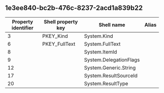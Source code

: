 ## 1e3ee840-bc2b-476c-8237-2acd1a839b22

Property identifier | Shell property key | Shell name | Alias
--- | --- | --- | ---
3 | PKEY_Kind | System.Kind | 
6 | PKEY_FullText | System.FullText | 
8 |  | System.ItemId | 
9 |  | System.DelegationFlags | 
12 |  | System.Generic.String | 
17 |  | System.ResultSourceId | 
20 |  | System.ResultType | 

